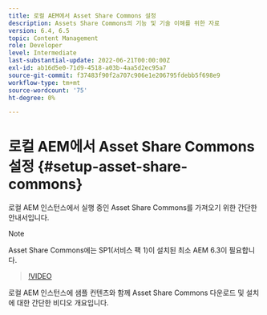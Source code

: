 ```yaml
---
title: 로컬 AEM에서 Asset Share Commons 설정
description: Assets Share Commons의 기능 및 기술 이해를 위한 자료
version: 6.4, 6.5
topic: Content Management
role: Developer
level: Intermediate
last-substantial-update: 2022-06-21T00:00:00Z
exl-id: ab16d5e0-71d9-4518-a03b-4aa5d2ec95a7
source-git-commit: f37483f90f2a707c906e1e206795fdebb5f698e9
workflow-type: tm+mt
source-wordcount: '75'
ht-degree: 0%

---
```


# 로컬 AEM에서 Asset Share Commons 설정 {#setup-asset-share-commons}

로컬 AEM 인스턴스에서 실행 중인 Asset Share Commons를 가져오기 위한 간단한 안내서입니다.

>[!NOTE]
>
>Asset Share Commons에는 SP1(서비스 팩 1)이 설치된 최소 AEM 6.3이 필요합니다.

>[!VIDEO](https://video.tv.adobe.com/v/20499/?quality=9&learn=on)

로컬 AEM 인스턴스에 샘플 컨텐츠와 함께 Asset Share Commons 다운로드 및 설치에 대한 간단한 비디오 개요입니다.
